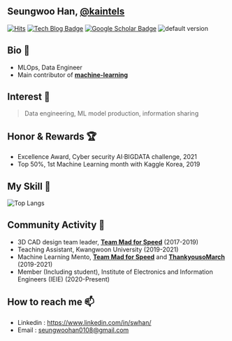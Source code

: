 ## Seungwoo Han, [@kaintels](https://github.com/kaintels)
[![Hits](https://hits.seeyoufarm.com/api/count/incr/badge.svg?url=https%3A%2F%2Fgithub.com%2FKaintels&)](https://hits.seeyoufarm.com)
[![Tech Blog Badge](http://img.shields.io/badge/-Tech%20blog-black?style=flat-square&logo=github&link=https://swhme.tistory.com/)](https://swhme.tistory.com/)
[![Google Scholar Badge](https://img.shields.io/badge/-Scholar-4285f4?style=flat-square&logo=google-scholar&logoColor=white&link=https://scholar.google.com/citations?user=NWbfyKYAAAAJ&hl)](https://scholar.google.com/citations?user=NWbfyKYAAAAJ&hl)
![default version](https://road-to-kaggle-grandmaster.vercel.app/api/simple/kaintels)

## Bio 📘 
- MLOps, Data Engineer
- Main contributor of [**machine-learning**](https://github.com/teddylee777/machine-learning)

## Interest 🔎
> Data engineering, ML model production, information sharing

## Honor & Rewards 🏆
- Excellence Award, Cyber security AI·BIGDATA challenge, 2021
- Top 50%, 1st Machine Learning month with Kaggle Korea, 2019

## My Skill 📙
![Top Langs](https://github-readme-stats.vercel.app/api/top-langs/?username=kaintels&hide=scss,html,css,jupyter%20notebook&layout=compact&langs_count=10)

## Community Activity 👯

- 3D CAD design team leader, [**Team Mad for Speed**](https://www.facebook.com/teammfs/) (2017-2019)
- Teaching Assistant, Kwangwoon University (2019-2021)
- Machine Learning Mento, [**Team Mad for Speed**](https://www.facebook.com/teammfs/) and [**ThankyousoMarch**](https://th3.co.kr/) (2019-2021)
- Member (Including student), Institute of Electronics and Information Engineers (IEIE) (2020-Present)

## How to reach me 📫

- Linkedin : https://www.linkedin.com/in/swhan/
- Email : seungwoohan0108@gmail.com
